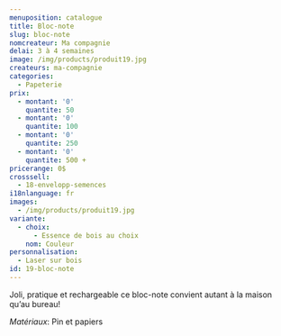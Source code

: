 ```yaml
---
menuposition: catalogue
title: Bloc-note
slug: bloc-note
nomcreateur: Ma compagnie
delai: 3 à 4 semaines
image: /img/products/produit19.jpg
createurs: ma-compagnie
categories:
  - Papeterie
prix:
  - montant: '0'
    quantite: 50
  - montant: '0'
    quantite: 100
  - montant: '0'
    quantite: 250
  - montant: '0'
    quantite: 500 +
pricerange: 0$
crosssell:
  - 18-envelopp-semences
i18nlanguage: fr
images:
  - /img/products/produit19.jpg
variante:
  - choix:
      - Essence de bois au choix
    nom: Couleur
personnalisation:
  - Laser sur bois
id: 19-bloc-note
---
```

Joli, pratique et rechargeable ce bloc-note convient autant à la maison qu’au bureau!

_Matériaux_: Pin et papiers


